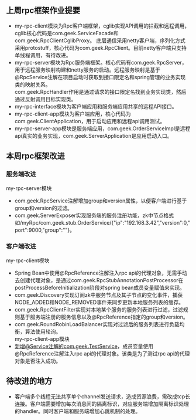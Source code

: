 ## 上周rpc框架作业提要 ##
- my-rpc-client模块为Rpc客户端框架，cglib实现API调用的拦截和远程调用，cglib核心代码是com.geek.ServiceFacade和com.geek.RpcClientCglibProxy。
底层通信采用netty客户端，序列化方式采用protostuff，核心代码为com.geek.RpcClient。目前netty客户端只支持单线程调用，有待改进。
- my-rpc-server模块为Rpc服务端框架。核心代码有com.geek.RpcServer，用于远程服务映射构建和netty服务的启动。远程服务映射是基于@RpcService注解在项目启动时获取到接口限定名和spring管理的业务实现类的映射关系。  
com.geek.RpcHandler作用是通过请求的接口限定名找到业务实现类，然后通过反射调用目标实现类。
- my-rpc-interface模块为客户端应用和服务端应用共享的远程API接口。
- my-rpc-client-app模块为客户端应用，核心代码为com.geek.ClientApplication，用于启动应用和远程api调用测试。
- my-rpc-server-app模块是服务端应用，com.geek.OrderServiceImpl是远程api真实的业务实现，com.geek.ServerApplication是应用启动入口。

## 本周rpc框架改进 ##
### 服务端改进 ###
my-rpc-server模块  
- com.geek.RpcService注解增加group和version属性，以便客户端进行基于group和version的过滤。
- com.geek.ServerExposer实现服务端的服务注册功能，zk中节点格式如/myRpc/com.geek.stub.OrderService/{"ip":"192.168.3.42","version":0,"port":9000,"group":""}。
### 客户端改进 ###
my-rpc-client模块  
- Spring Bean中使用@RpcReference注解注入rpc api的代理对象，无需手动去创建代理对象，是通过com.geek.RpcStubAnnotationPostProcessor在postProcessBeforeInitialization阶段对spring bean成员变量赋值来实现。
- com.geek.Discovery实现订阅zk中服务节点及其子节点的变化事件，捕获NODE_ADDED和NODE_REMOVED事件来同步更新本地服务列表的缓存。
- com.geek.RpcClientFilter实现对本地某个服务的服务列表进行过滤，过滤规则基于服务端注册的服务信息以及@RpcReference指定的group和version。
- com.geek.RoundRobinLoadBalancer实现对过滤后的服务列表进行负载均衡，算法使用轮询。  
my-rpc-client-app模块  
- 新增@Service注解的com.geek.TestService，成员变量使用@RpcReference注解注入rpc api的代理对象。该类是为了测试rpc api的代理对象是否注入成功。

## 待改进的地方 ##
- 客户端多个线程无法共享单个channel发送请求，造成资源浪费，需改成tcp长连接。客户端需要增加每次消息间的隔离标识，对应服务端增加隔离标识处理的handler。同时客户端和服务端增加心跳机制的处理。

